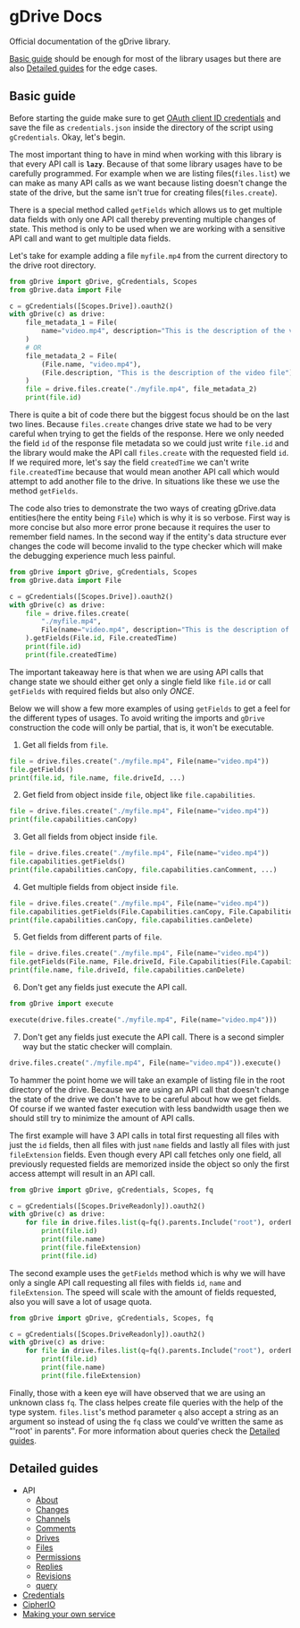 # gDrive Docs

Official documentation of the gDrive library.

[Basic guide](#basic-guide) should be enough for most of the library usages but there are also [Detailed guides](#detailed-guides) for the edge cases.

## Basic guide

Before starting the guide make sure to get [OAuth client ID credentials](https://developers.google.com/workspace/guides/create-credentials) and save the file as `credentials.json` inside the directory of the script using `gCredentials`. Okay, let's begin.

The most important thing to have in mind when working with this library is that every API call is **`lazy`**. Because of that some library usages have to be carefully programmed. For example when we are listing files(`files.list`) we can make as many API calls as we want because listing doesn't change the state of the drive, but the same isn't true for creating files(`files.create`).

There is a special method called `getFields` which allows us to get multiple data fields with only one API call thereby preventing multiple changes of state. This method is only to be used when we are working with a sensitive API call and want to get multiple data fields.

Let's take for example adding a file `myfile.mp4` from the current directory to the drive root directory.

```python
from gDrive import gDrive, gCredentials, Scopes
from gDrive.data import File

c = gCredentials([Scopes.Drive]).oauth2()
with gDrive(c) as drive:
    file_metadata_1 = File(
        name="video.mp4", description="This is the description of the video file"
    )
    # OR
    file_metadata_2 = File(
        (File.name, "video.mp4"),
        (File.description, "This is the description of the video file"),
    )
    file = drive.files.create("./myfile.mp4", file_metadata_2)
    print(file.id)
```

There is quite a bit of code there but the biggest focus should be on the last two lines. Because `files.create` changes drive state we had to be very careful when trying to get the fields of the response. Here we only needed the field `id` of the response file metadata so we could just write `file.id` and the library would make the API call `files.create` with the requested field `id`. If we required more, let's say the field `createdTime` we can't write `file.createdTime` because that would mean another API call which would attempt to add another file to the drive. In situations like these we use the method `getFields`.

The code also tries to demonstrate the two ways of creating gDrive.data entities(here the entity being `File`) which is why it is so verbose. First way is more concise but also more error prone because it requires the user to remember field names. In the second way if the entity's data structure ever changes the code will become invalid to the type checker which will make the debugging experience much less painful.

```python
from gDrive import gDrive, gCredentials, Scopes
from gDrive.data import File

c = gCredentials([Scopes.Drive]).oauth2()
with gDrive(c) as drive:
    file = drive.files.create(
        "./myfile.mp4",
        File(name="video.mp4", description="This is the description of the video file"),
    ).getFields(File.id, File.createdTime)
    print(file.id)
    print(file.createdTime)
```

The important takeaway here is that when we are using API calls that change state we should either get only a single field like `file.id` or call `getFields` with required fields but also only _ONCE_.

Below we will show a few more examples of using `getFields` to get a feel for the different types of usages. To avoid writing the imports and `gDrive` construction the code will only be partial, that is, it won't be executable.

1) Get all fields from `file`.

```python
file = drive.files.create("./myfile.mp4", File(name="video.mp4"))
file.getFields()
print(file.id, file.name, file.driveId, ...)
```

2) Get field from object inside `file`, object like `file.capabilities`.

```python
file = drive.files.create("./myfile.mp4", File(name="video.mp4"))
print(file.capabilities.canCopy)
```

3) Get all fields from object inside `file`.

```python
file = drive.files.create("./myfile.mp4", File(name="video.mp4"))
file.capabilities.getFields()
print(file.capabilities.canCopy, file.capabilities.canComment, ...)
```

4) Get multiple fields from object inside `file`.

```python
file = drive.files.create("./myfile.mp4", File(name="video.mp4"))
file.capabilities.getFields(File.Capabilities.canCopy, File.Capabilities.canDelete)
print(file.capabilities.canCopy, file.capabilities.canDelete)
```

5) Get fields from different parts of `file`.

```python
file = drive.files.create("./myfile.mp4", File(name="video.mp4"))
file.getFields(File.name, File.driveId, File.Capabilities(File.Capabilities.canDelete))
print(file.name, file.driveId, file.capabilities.canDelete)
```

6) Don't get any fields just execute the API call.

```python
from gDrive import execute

execute(drive.files.create("./myfile.mp4", File(name="video.mp4")))
```

7) Don't get any fields just execute the API call. There is a second simpler way but the static checker will complain.

```python
drive.files.create("./myfile.mp4", File(name="video.mp4")).execute()
```

To hammer the point home we will take an example of listing file in the root directory of the drive. Because we are using an API call that doesn't change the state of the drive we don't have to be careful about how we get fields. Of course if we wanted faster execution with less bandwidth usage then we should still try to minimize the amount of API calls.

The first example will have 3 API calls in total first requesting all files with just the `id` fields, then all files with just `name` fields and lastly all files with just `fileExtension` fields. Even though every API call fetches only one field, all previously requested fields are memorized inside the object so only the first access attempt will result in an API call.

```python
from gDrive import gDrive, gCredentials, Scopes, fq

c = gCredentials([Scopes.DriveReadonly]).oauth2()
with gDrive(c) as drive:
    for file in drive.files.list(q=fq().parents.Include("root"), orderBy=['name']).files:
        print(file.id)
        print(file.name)
        print(file.fileExtension)
        print(file.id)
```

The second example uses the `getFields` method which is why we will have only a single API call requesting all files with fields `id`, `name` and `fileExtension`. The speed will scale with the amount of fields requested, also you will save a lot of usage quota.

```python
from gDrive import gDrive, gCredentials, Scopes, fq

c = gCredentials([Scopes.DriveReadonly]).oauth2()
with gDrive(c) as drive:
    for file in drive.files.list(q=fq().parents.Include("root"), orderBy=['name']).files.getFields(File.id, File.name, File.fileExtension):
        print(file.id)
        print(file.name)
        print(file.fileExtension)
```

Finally, those with a keen eye will have observed that we are using an unknown class `fq`. The class helpes create file queries with the help of the type system. `files.list`'s method parameter `q` also accept a string as an argument so instead of using the `fq` class we could've written the same as "'root' in parents". For more information about queries check the [Detailed guides](#detailed-guides).


## Detailed guides

- API
    - [About](about.md)
    - [Changes](changes.md)
    - [Channels](channels.md)
    - [Comments](comments.md)
    - [Drives](drives.md)
    - [Files](files.md)
    - [Permissions](permissions.md)
    - [Replies](replies.md)
    - [Revisions](revisions.md)
    - [query](query.md)
- [Credentials](credentials.md)
- [CipherIO](cipherio.md)
- [Making your own service](gservice.md)
